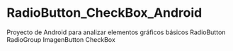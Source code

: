 # RadioButton_CheckBox_Android
Proyecto de Android para analizar elementos gráficos básicos 
RadioButton
RadioGroup
ImagenButton
CheckBox

